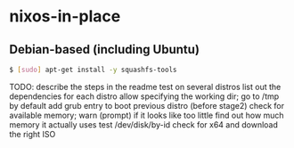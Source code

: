 # nixos-in-place

## Debian-based (including Ubuntu)
```bash
$ [sudo] apt-get install -y squashfs-tools
```

TODO:
  describe the steps in the readme
  test on several distros
  list out the dependencies for each distro
  allow specifying the working dir; go to /tmp by default
  add grub entry to boot previous distro (before stage2)
  check for available memory; warn (prompt) if it looks like too little
  find out how much memory it actually uses
  test /dev/disk/by-id
  check for x64 and download the right ISO

